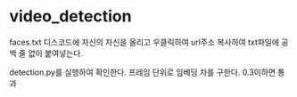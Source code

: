 # video_detection

faces.txt
디스코드에 자신의 자신을 올리고 우클릭하여 url주소 복사하여 txt파일에 공백 줄 없이 붙여넣는다.

detection.py를 실행하여 확인한다.
프레임 단위로 임베딩 차를 구한다.
0.3이하면 통과
